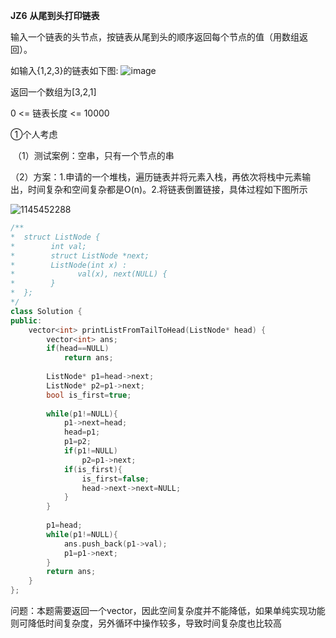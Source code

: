 **JZ6** **从尾到头打印链表**

输入一个链表的头节点，按链表从尾到头的顺序返回每个节点的值（用数组返回）。

如输入{1,2,3}的链表如下图:
![image](https://user-images.githubusercontent.com/47242566/155068237-d0b58ce9-3175-4616-974b-5030a6de9d26.png)


返回一个数组为[3,2,1]

0 <= 链表长度 <= 10000

①个人考虑

​	（1）测试案例：空串，只有一个节点的串

​	（2）方案：1.申请的一个堆栈，遍历链表并将元素入栈，再依次将栈中元素输出，时间复杂和空间复杂都是O(n)。2.将链表倒置链接，具体过程如下图所示

![1145452288](C:\Users\lenovo\Desktop\1145452288.jpg)

```c++
/**
*  struct ListNode {
*        int val;
*        struct ListNode *next;
*        ListNode(int x) :
*              val(x), next(NULL) {
*        }
*  };
*/
class Solution {
public:
    vector<int> printListFromTailToHead(ListNode* head) {
        vector<int> ans;
        if(head==NULL)
            return ans;
        
        ListNode* p1=head->next;
        ListNode* p2=p1->next;
    	bool is_first=true;
        
        while(p1!=NULL){
            p1->next=head;
            head=p1;
            p1=p2;
            if(p1!=NULL)
                p2=p1->next;
            if(is_first){
                is_first=false;
                head->next->next=NULL;
            }
        }
        
    	p1=head;
    	while(p1!=NULL){
            ans.push_back(p1->val);
            p1=p1->next;
        }
        return ans;
    }
};
```

问题：本题需要返回一个vector，因此空间复杂度并不能降低，如果单纯实现功能则可降低时间复杂度，另外循环中操作较多，导致时间复杂度也比较高

